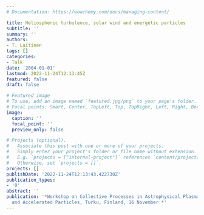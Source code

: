 ```yaml
---
# Documentation: https://wowchemy.com/docs/managing-content/

title: Heliospheric turbulence, solar wind and energetic particles
subtitle: ''
summary: ''
authors:
- T. Laitinen
tags: []
categories:
- Talk
date: '2004-01-01'
lastmod: 2022-11-24T12:13:45Z
featured: false
draft: false

# Featured image
# To use, add an image named `featured.jpg/png` to your page's folder.
# Focal points: Smart, Center, TopLeft, Top, TopRight, Left, Right, BottomLeft, Bottom, BottomRight.
image:
  caption: ''
  focal_point: ''
  preview_only: false

# Projects (optional).
#   Associate this post with one or more of your projects.
#   Simply enter your project's folder or file name without extension.
#   E.g. `projects = ["internal-project"]` references `content/project/deep-learning/index.md`.
#   Otherwise, set `projects = []`.
projects: []
publishDate: '2022-11-24T12:13:43.422730Z'
publication_types:
- '0'
abstract: ''
publication: '*Workshop on Collective Processes in Astrophysical Plasmas: Waves, Heating
  and Accelerated Particles, Turku, Finland, 16 November *'
---
```

